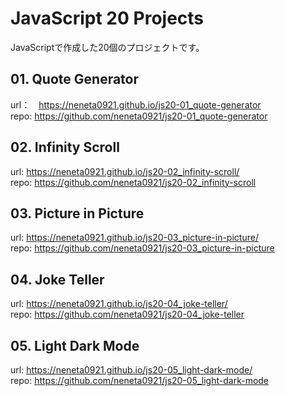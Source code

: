 # JavaScript 20 Projects
JavaScriptで作成した20個のプロジェクトです。

## 01. Quote Generator
url：　https://neneta0921.github.io/js20-01_quote-generator <br>
repo: https://github.com/neneta0921/js20-01_quote-generator

## 02. Infinity Scroll
url: https://neneta0921.github.io/js20-02_infinity-scroll/ <br>
repo: https://github.com/neneta0921/js20-02_infinity-scroll

## 03. Picture in Picture
url: https://neneta0921.github.io/js20-03_picture-in-picture/ <br>
repo: https://github.com/neneta0921/js20-03_picture-in-picture

## 04. Joke Teller
url: https://neneta0921.github.io/js20-04_joke-teller/ <br>
repo: https://github.com/neneta0921/js20-04_joke-teller

## 05. Light Dark Mode
url: https://neneta0921.github.io/js20-05_light-dark-mode/ <br>
repo: https://github.com/neneta0921/js20-05_light-dark-mode
